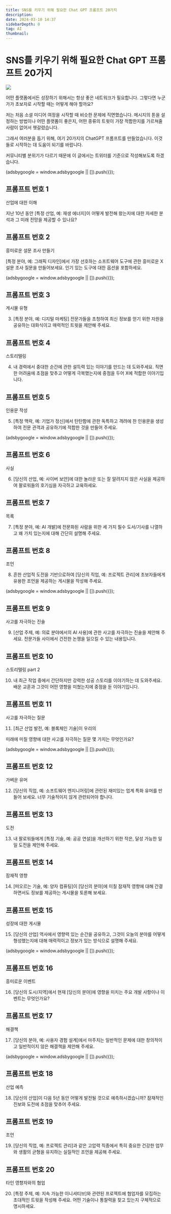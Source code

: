 ```yaml
---
title: SNS를 키우기 위해 필요한 Chat GPT 프롬프트 20가지
description:
date: 2024-03-10 14:37
sidebarDepth: 0
tag: AI
thumbnail:
---
```


# SNS를 키우기 위해 필요한 Chat GPT 프롬프트 20가지

<img src="./img/20-detailed-ChatGPT-prompts-to-grow-your-connections-on-Social-Media-Platforms_0.png" />

어떤 플랫폼에서든 성장하기 위해서는 항상 좋은 네트워크가 필요합니다.
그렇다면 누군가가 초보자로 시작할 때는 어떻게 해야 할까요?

저는 처음 소셜 미디어 여정을 시작할 때 비슷한 문제에 직면했습니다. 메시지의 톤을 설정하는 방법이나 어떤 플랫폼이 좋은지, 어떤 종류의 트윗이 가장 적합한지를 가르쳐줄 사람이 없어서 헷갈렸습니다.

그래서 여러분을 돕기 위해, 여기 20가지의 ChatGPT 프롬프트를 만들었습니다. 이것들로 시작하는 데 도움이 되기를 바랍니다.

커뮤니티별 분위기가 다르기 때문에 이 글에서는 트위터를 기준으로 작성해보도록 하겠습니다.

<!-- ui-log 수평형 -->

<ins class="adsbygoogle"
     style="display:block"
     data-ad-client="ca-pub-4877378276818686"
     data-ad-slot="9743150776"
     data-ad-format="auto"
     data-full-width-responsive="true"></ins>
<component is="script">
(adsbygoogle = window.adsbygoogle || []).push({});
</component>

## 프롬프트 번호 1

산업에 대한 이해

지난 10년 동안 [특정 산업, 예: 재생 에너지]이 어떻게 발전해 왔는지에 대한 자세한 분석과 그 미래 전망을 제공할 수 있나요?

## 프롬프트 번호 2

흥미로운 설문 조사 만들기

[특정 분야, 예: 그래픽 디자인]에서 가장 선호하는 소프트웨어 도구에 관한 흥미로운 X 설문 조사 질문을 만들어보세요. 인기 있는 도구에 대한 옵션을 포함하세요.

<!-- ui-log 수평형 -->

<ins class="adsbygoogle"
     style="display:block"
     data-ad-client="ca-pub-4877378276818686"
     data-ad-slot="9743150776"
     data-ad-format="auto"
     data-full-width-responsive="true"></ins>
<component is="script">
(adsbygoogle = window.adsbygoogle || []).push({});
</component>

## 프롬프트 번호 3

게시물 유형

3. [특정 분야, 예: 디지털 마케팅] 전문가들을 초청하여 최신 정보를 얻기 위한 자원을 공유하는 대화식이고 매력적인 트윗을 제안해 주세요.

## 프롬프트 번호 4

스토리텔링

4. 내 경력에서 중대한 순간에 관한 설득력 있는 이야기를 만드는 데 도와주세요. 직면한 어려움에 초점을 맞추고 어떻게 극복했는지에 중점을 두어 X에 적합한 이야기입니다.

## 프롬프트 번호 5

인용문 작성

5. [특정 맥락, 예: 기업가 정신]에서 탄탄함에 관한 독특하고 격려에 찬 인용문을 생성하여 전문 관객과 공유하기에 적합한 것을 만들어 주세요.

<!-- ui-log 수평형 -->

<ins class="adsbygoogle"
     style="display:block"
     data-ad-client="ca-pub-4877378276818686"
     data-ad-slot="9743150776"
     data-ad-format="auto"
     data-full-width-responsive="true"></ins>
<component is="script">
(adsbygoogle = window.adsbygoogle || []).push({});
</component>

## 프롬프트 번호 6

사실

6. [당신의 산업, 예: 사이버 보안]에 대한 놀라운 또는 잘 알려지지 않은 사실을 제공하여 팔로워들의 호기심을 자극하고 교육하세요.

## 프롬프트 번호 7

목록

7. [특정 분야, 예: AI 개발]에 전문화된 사람을 위한 세 가지 필수 도서/기사를 나열하고 왜 가치 있는지에 대해 간단히 설명해 주세요.

## 프롬프트 번호 8

조언

8. 흔한 산업적 도전을 기반으로하여 [당신의 직업, 예: 프로젝트 관리]에 초보자들에게 유용한 조언을 제공하는 게시물을 작성해 주세요.

<!-- ui-log 수평형 -->

<ins class="adsbygoogle"
     style="display:block"
     data-ad-client="ca-pub-4877378276818686"
     data-ad-slot="9743150776"
     data-ad-format="auto"
     data-full-width-responsive="true"></ins>
<component is="script">
(adsbygoogle = window.adsbygoogle || []).push({});
</component>

## 프롬프트 번호 9

사고를 자극하는 진술

9. [산업 주제, 예: 의료 분야에서의 AI 사용]에 관한 사고를 자극하는 진술을 제안해 주세요. 전문가들 사이에서 건전한 논쟁을 일으킬 수 있는 내용입니다.

## 프롬프트 번호 10

스토리텔링 part 2

10. 내 최근 작업 중에서 간단하지만 강력한 성공 스토리를 이야기하는 데 도와주세요. 배운 교훈과 그것이 어떤 영향을 미쳤는지에 중점을 둔 이야기입니다.

## 프롬프트 번호 11

사고를 자극하는 질문

11. [최근 산업 발전, 예: 블록체인 기술]이 우리의

미래에 미칠 영향에 대한 사고를 자극하는 질문 몇 가지는 무엇인가요?

<!-- ui-log 수평형 -->

<ins class="adsbygoogle"
     style="display:block"
     data-ad-client="ca-pub-4877378276818686"
     data-ad-slot="9743150776"
     data-ad-format="auto"
     data-full-width-responsive="true"></ins>
<component is="script">
(adsbygoogle = window.adsbygoogle || []).push({});
</component>

## 프롬프트 번호 12

가벼운 유머

12. [당신의 직업, 예: 소프트웨어 엔지니어링]에 관련된 재미있는 업계 특화 유머를 만들어 보세요. 너무 기술적이지 않게 관련되어야 합니다.

## 프롬프트 번호 13

도전

13. 내 팔로워들에게 [특정 기술, 예: 공공 연설]을 개선하기 위한 작은, 달성 가능한 일일 도전을 제안해 주세요.

## 프롬프트 번호 14

잠재적 영향

14. [떠오르는 기술, 예: 양자 컴퓨팅]이 [당신의 분야]에 미칠 잠재적 영향에 대해 간결하면서도 정보를 제공하는 게시물을 토론해 보세요.

## 프롬프트 번호 15

성장에 대한 게시물

15. [당신의 산업] 역사에서 영향력 있는 순간을 공유하고, 그것이 오늘의 분야를 어떻게 형성했는지에 대해 매력적이고 정보가 있는 방식으로 설명해 주세요.

<!-- ui-log 수평형 -->

<ins class="adsbygoogle"
     style="display:block"
     data-ad-client="ca-pub-4877378276818686"
     data-ad-slot="9743150776"
     data-ad-format="auto"
     data-full-width-responsive="true"></ins>
<component is="script">
(adsbygoogle = window.adsbygoogle || []).push({});
</component>

## 프롬프트 번호 16

흥미로운 이벤트

16. [당신의 도시/지역]에서 현재 [당신의 분야]에 영향을 미치는 주요 개발 사항이나 이벤트는 무엇인가요?

## 프롬프트 번호 17

해결책

17. [당신의 분야, 예: 사용자 경험 설계]에서 마주치는 일반적인 문제에 대한 창의적이고 일반적이지 않은 해결책을 제안해 주세요.

<!-- ui-log 수평형 -->

<ins class="adsbygoogle"
     style="display:block"
     data-ad-client="ca-pub-4877378276818686"
     data-ad-slot="9743150776"
     data-ad-format="auto"
     data-full-width-responsive="true"></ins>
<component is="script">
(adsbygoogle = window.adsbygoogle || []).push({});
</component>

## 프롬프트 번호 18

산업 예측

18. [당신의 산업]이 다음 5년 동안 어떻게 발전될 것으로 예측하시겠습니까? 잠재적인 진보와 도전에 초점을 맞추어 주세요.

## 프롬프트 번호 19

조언

19. [당신의 직업, 예: 프로젝트 관리]과 같은 고압력 직종에서 특히 중요한 건강한 업무와 생활의 균형을 유지하는 실질적인 조언을 제공해 주세요.

## 프롬프트 번호 20

타인 영향자와의 협업

20. [특정 주제, 예: 지속 가능한 이니셔티브]와 관련된 프로젝트에 협업자를 모집하는 초대적인 트윗을 작성해 주세요. 어떤 기술이나 통찰력을 찾고 있는지 구체적으로 명시하세요.
